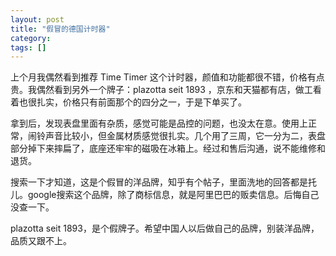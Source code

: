 ```yaml
---
layout: post
title: "假冒的德国计时器"
category: 
tags: []
---
```


上个月我偶然看到推荐 Time Timer 这个计时器，颜值和功能都很不错，价格有点贵。我偶然看到另外一个牌子：plazotta seit 1893 ，京东和天猫都有店，做工看着也很扎实，价格只有前面那个的四分之一，于是下单买了。

拿到后，发现表盘里面有杂质，感觉可能是品控的问题，也没太在意。使用上正常，闹铃声音比较小，但金属材质感觉很扎实。几个用了三周，它一分为二，表盘部分掉下来摔扁了，底座还牢牢的磁吸在冰箱上。经过和售后沟通，说不能维修和退货。

搜索一下才知道，这是个假冒的洋品牌，知乎有个帖子，里面洗地的回答都是托儿。google搜索这个品牌，除了商标信息，就是阿里巴巴的贩卖信息。后悔自己没查一下。

plazotta seit 1893，是个假牌子。希望中国人以后做自己的品牌，别装洋品牌，品质又跟不上。